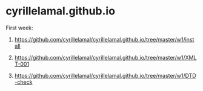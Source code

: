 # cyrillelamal.github.io

First week:

1. https://github.com/cyrillelamal/cyrillelamal.github.io/tree/master/w1/install


2. https://github.com/cyrillelamal/cyrillelamal.github.io/tree/master/w1/XMLT-001


3. https://github.com/cyrillelamal/cyrillelamal.github.io/tree/master/w1/DTD-check

